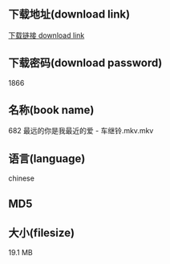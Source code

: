 ## 下载地址(download link)
[下载链接 download link](https://voluble-croquembouche-d321dc.netlify.app/?s=682+%E6%9C%80%E8%BF%9C%E7%9A%84%E4%BD%A0%E6%98%AF%E6%88%91%E6%9C%80%E8%BF%91%E7%9A%84%E7%88%B1+-+%E8%BD%A6%E7%BB%A7%E9%93%83.mkv)

## 下载密码(download password)
1866

## 名称(book name)
682 最远的你是我最近的爱 - 车继铃.mkv.mkv

## 语言(language)
chinese

## MD5


## 大小(filesize)
19.1 MB
